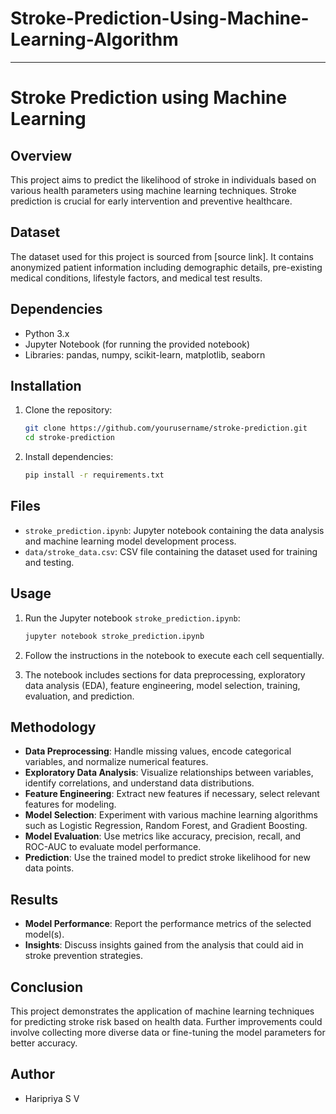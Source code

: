 # Stroke-Prediction-Using-Machine-Learning-Algorithm


---

# Stroke Prediction using Machine Learning

## Overview
This project aims to predict the likelihood of stroke in individuals based on various health parameters using machine learning techniques. Stroke prediction is crucial for early intervention and preventive healthcare.

## Dataset
The dataset used for this project is sourced from [source link]. It contains anonymized patient information including demographic details, pre-existing medical conditions, lifestyle factors, and medical test results.

## Dependencies
- Python 3.x
- Jupyter Notebook (for running the provided notebook)
- Libraries: pandas, numpy, scikit-learn, matplotlib, seaborn

## Installation
1. Clone the repository:
   ```bash
   git clone https://github.com/yourusername/stroke-prediction.git
   cd stroke-prediction
   ```
   
2. Install dependencies:
   ```bash
   pip install -r requirements.txt
   ```

## Files
- `stroke_prediction.ipynb`: Jupyter notebook containing the data analysis and machine learning model development process.
- `data/stroke_data.csv`: CSV file containing the dataset used for training and testing.

## Usage
1. Run the Jupyter notebook `stroke_prediction.ipynb`:
   ```bash
   jupyter notebook stroke_prediction.ipynb
   ```
   
2. Follow the instructions in the notebook to execute each cell sequentially.
   
3. The notebook includes sections for data preprocessing, exploratory data analysis (EDA), feature engineering, model selection, training, evaluation, and prediction.

## Methodology
- **Data Preprocessing**: Handle missing values, encode categorical variables, and normalize numerical features.
- **Exploratory Data Analysis**: Visualize relationships between variables, identify correlations, and understand data distributions.
- **Feature Engineering**: Extract new features if necessary, select relevant features for modeling.
- **Model Selection**: Experiment with various machine learning algorithms such as Logistic Regression, Random Forest, and Gradient Boosting.
- **Model Evaluation**: Use metrics like accuracy, precision, recall, and ROC-AUC to evaluate model performance.
- **Prediction**: Use the trained model to predict stroke likelihood for new data points.

## Results
- **Model Performance**: Report the performance metrics of the selected model(s).
- **Insights**: Discuss insights gained from the analysis that could aid in stroke prevention strategies.

## Conclusion
This project demonstrates the application of machine learning techniques for predicting stroke risk based on health data. Further improvements could involve collecting more diverse data or fine-tuning the model parameters for better accuracy.

## Author
- Haripriya S V

